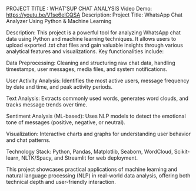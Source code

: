 PROJECT TITLE : WHAT'SUP CHAT ANALYSIS
Video Demo: https://youtu.be/V1se6elCQSA
Description:
Project Title: WhatsApp Chat Analyzer Using Python & Machine Learning

Description:
This project is a powerful tool for analyzing WhatsApp chat data using Python and machine learning techniques. It allows users to upload exported .txt chat files and gain valuable insights through various analytical features and visualizations. Key functionalities include:

Data Preprocessing: Cleaning and structuring raw chat data, handling timestamps, user messages, media files, and system notifications.

User Activity Analysis: Identifies the most active users, message frequency by date and time, and peak activity periods.

Text Analysis: Extracts commonly used words, generates word clouds, and tracks message trends over time.

Sentiment Analysis (ML-based): Uses NLP models to detect the emotional tone of messages (positive, negative, or neutral).

Visualization: Interactive charts and graphs for understanding user behavior and chat patterns.

Technology Stack: Python, Pandas, Matplotlib, Seaborn, WordCloud, Scikit-learn, NLTK/Spacy, and Streamlit for web deployment.

This project showcases practical applications of machine learning and natural language processing (NLP) in real-world data analysis, offering both technical depth and user-friendly interaction.